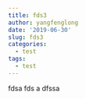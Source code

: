 ```yaml
---
title: fds3
author: yangfenglong
date: '2019-06-30'
slug: fds3
categories:
  - test
tags:
  - test
---
```



fdsa
fds
a
dfssa
